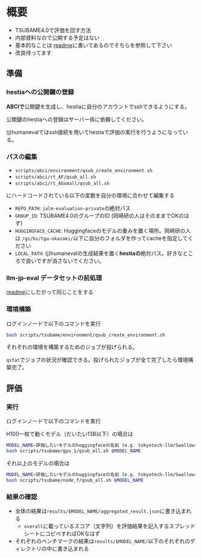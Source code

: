 # 概要

- TSUBAME4.0で評価を回す方法
- 内部資料なので公開する予定はない
- 基本的なことは [readme](README.md)に書いてあるのでそちらを参照して下さい
- 改良待ってます

## 準備

### hestiaへの公開鍵の登録

**ABCIで**公開鍵を生成し、hestiaに自分のアカウントでsshできるようにする。

公開鍵のhestiaへの登録はサーバー係に依頼してください。

(j)humanevalではssh接続を用いてhestiaで評価の実行を行うようになっている。

### パスの編集

- `scripts/abci/environment/qsub_create_environment.sh`
- `scripts/abci/rt_AF/qsub_all.sh`
- `scripts/abci/rt_AGsmall/qsub_all.sh`

にハードコードされている以下の変数を自分の環境に合わせて編集する

- `REPO_PATH`: `jalm-evaluation-private`の絶対パス
- `GROUP_ID`: TSUBAME4.0のグループのID (岡崎研の人はそのままでOKのはず)
- `HUGGINGFACE_CACHE`: Huggingfaceのモデルの重みを置く場所。岡崎研の人は `/gs/bs/tga-okazaki/`以下に自分のフォルダを作ってcacheを指定してください
- `LOCAL_PATH`: (j)humanevalの生成結果を置く**hestiaの**絶対パス。好きなところで良いですが消さないでください。

### llm-jp-eval データセットの前処理

[readme](README.md)にしたがって同じことをする

### 環境構築

ログインノードで以下のコマンドを実行

```bash
bash scripts/tsubame/environment/qsub_create_environment.sh
```

それぞれの環境を構築するためのジョブが投げられる。

`qstat`でジョブの状況が確認できる。投げられたジョブが全て完了したら環境構築完了。

## 評価

### 実行

ログインノードで以下のコマンドを実行

H100一枚で動くモデル（だいたい13B以下）の場合は

```bash
MODEL_NAME=評価したいモデルのhuggingfaceの名前 (e.g. tokyotech-llm/Swallow-7b-instruct-v0.1)
bash scripts/tsubame/gpu_1/qsub_all.sh $MODEL_NAME
```

それ以上のモデルの場合は

```bash
MODEL_NAME=評価したいモデルのhuggingfaceの名前 (e.g. tokyotech-llm/Swallow-7b-instruct-v0.1)
bash scripts/tsubame/node_f/qsub_all.sh $MODEL_NAME
```

### 結果の確認

- 全体の結果は`results/$MODEL_NAME/aggregated_result.json`に書き込まれる
  - `overall`に載っているスコア（文字列）を評価結果を記入するスプレッドシートにコピペすればOKなはず
- それぞれのベンチマークの結果は`results/$MODEL_NAME/`以下のそれぞれのディレクトリの中に書き込まれる
